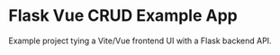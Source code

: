 # Flask Vue CRUD Example App

Example project tying a Vite/Vue frontend UI with a Flask backend API.
